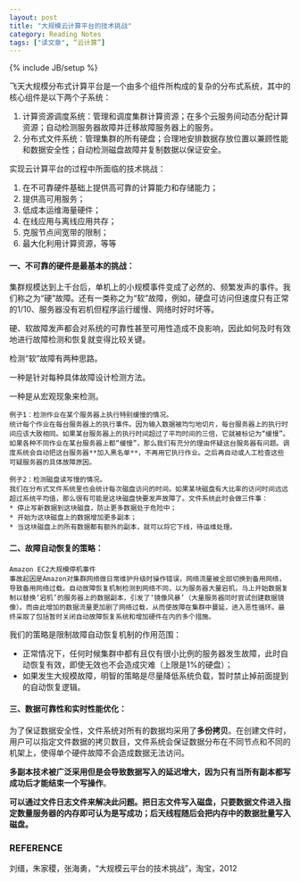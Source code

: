 ```yaml
---
layout: post
title: "大规模云计算平台的技术挑战"
category: Reading Notes
tags: ["读文章", “云计算”]
---
```

{% include JB/setup %}

飞天大规模分布式计算平台是一个由多个组件所构成的复杂的分布式系统，其中的核心组件是以下两个子系统：

1. 计算资源调度系统：管理和调度集群计算资源；在多个云服务间动态分配计算资源；自动检测服务器故障并迁移故障服务器上的服务。
2. 分布式文件系统：管理集群的所有硬盘；合理地安排数据存放位置以兼顾性能和数据安全性；自动检测磁盘故障并复制数据以保证安全。

实现云计算平台的过程中所面临的技术挑战：

1. 在不可靠硬件基础上提供高可靠的计算能力和存储能力；
2. 提供高可用服务；
3. 低成本运维海量硬件；
4. 在线应用与离线应用共存；
5. 克服节点间宽带的限制；
6. 最大化利用计算资源，等等

#### 一、不可靠的硬件是最基本的挑战：
集群规模达到上千台后，单机上的小规模事件变成了必然的、频繁发声的事件。我们称之为“硬”故障。还有一类称之为“软”故障，例如，硬盘可访问但速度只有正常的1/10、服务器没有宕机但程序运行缓慢、网络时好时坏等。

硬、软故障发声都会对系统的可靠性甚至可用性造成不良影响，因此如何及时有效地进行故障检测和恢复就变得比较关键。

检测“软”故障有两种思路。

一种是针对每种具体故障设计检测方法。

一种是从宏观现象来检测。

	例子1：检测作业在某个服务器上执行特别缓慢的情况。
	统计每个作业在每台服务器上的执行事件。因为输入数据被均匀地切片，每台服务器上的执行时间应该大致相同。如果某台服务器上的执行时间超过了平均时间的三倍，它就被标记为“缓慢”。如果各种不同作业在某台服务器上都“缓慢”，那么我们有充分的理由怀疑这台服务器有问题。调度系统会自动把这台服务器**加入黑名单**，不再用它执行作业。之后再自动或人工检查这些可疑服务器的具体故障原因。

	例子2：检测磁盘读写慢的情况。
	我们在分布式文件系统里也会统计每次磁盘访问的时间。如果某块磁盘有大比率的访问时间远远超过系统平均值，那么很有可能是这块磁盘快要发声故障了。文件系统此时会做三件事：
	* 停止写新数据到这块磁盘，防止更多数据处于危险中；
	* 开始为这块磁盘上的数据增加更多副本；
	* 当这块磁盘上的所有数据都有额外的副本，就可以将它下线，待运维处理。

#### 二、故障自动恢复的策略：

	Amazon EC2大规模停机事件
	事故起因是Amazon对集群网络做日常维护升级时操作错误，网络流量被全部切换到备用网络，导致备用网络过载。自动故障恢复机制检测到网络不同，以为服务器大量宕机，马上开始数据复制以替换‘宕机’的服务器上的数据副本，引发了‘镜像风暴’（大量服务器同时尝试创建数据镜像）。而由此增加的数据流量更加剧了网络过载，从而使故障在集群中蔓延，进入恶性循环。最终采取了包括暂时关闭自动故障恢复系统和增加硬件在内的多个措施。

我们的策略是限制故障自动恢复机制的作用范围：

- 正常情况下，任何时候集群中都有且仅有很小比例的服务器发生故障，此时自动恢复有效，即使无效也不会造成灾难（上限是1%的硬盘）；
- 如果发生大规模故障，明智的策略是尽量降低系统负载，暂时禁止掉前面提到的自动恢复逻辑。

#### 三、数据可靠性和实时性能优化：

为了保证数据安全性，文件系统对所有的数据均采用了**多份拷贝**。在创建文件时，用户可以指定文件数据的拷贝数目，文件系统会保证数据分布在不同节点和不同的机架上，使得单个硬件故障不会造成数据无法访问。

**多副本技术被广泛采用但是会导致数据写入的延迟增大，因为只有当所有副本都写成功后才能结束一个写操作**。

**可以通过文件日志文件来解决此问题。把日志文件写入磁盘，只要数据文件进入指定数量服务器的内存即可认为是写成功；后天线程随后会把内存中的数据批量写入磁盘。**

### REFERENCE

刘缙，朱家稷，张海勇，“大规模云平台的技术挑战”，淘宝，2012